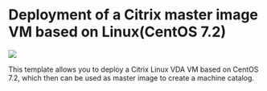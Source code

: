 # Deployment of a Citrix master image VM based on Linux(CentOS 7.2)

<a href="https://portal.azure.com/#create/Microsoft.Template/uri/https%3A%2F%2Fraw.githubusercontent.com%2Fjiz-citrix%2FXDLinuxVDA%2Fmaster%2Ftemplate%2Fazuredeploy.json" target="_blank">
    <img src="http://azuredeploy.net/deploybutton.png"/>
</a>

This template allows you to deploy a Citrix Linux VDA VM based on CentOS 7.2, which then can be used as master image to create a machine catalog.

